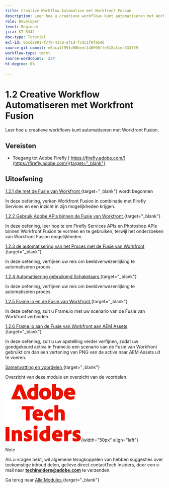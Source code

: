 ```yaml
---
title: Creative Workflow Automation met Workfront Fusion
description: Leer hoe u creatieve workflows kunt automatiseren met Workfront Fusion
role: Developer
level: Beginner
jira: KT-5342
doc-type: Tutorial
exl-id: 05cd8991-f77b-43c9-af1d-fcdc1f0fab4d
source-git-commit: e6aca1f991d90beec146990ffe518a1cec333759
workflow-type: tm+mt
source-wordcount: '234'
ht-degree: 0%

---
```


# 1.2 Creative Workflow Automatiseren met Workfront Fusion

Leer hoe u creatieve workflows kunt automatiseren met Workfront Fusion.

## Vereisten

- Toegang tot Adobe Firefly [ https://firefly.adobe.com/](https://firefly.adobe.com/){target="_blank"}

## Uitoefening

[ 1.2.1 die met de Fusie van Workfront ](./ex1.md){target="_blank"} wordt begonnen

In deze oefening, verken Workfront Fusion in combinatie met Firefly Services en een inzicht in zijn mogelijkheden krijgen.

[ 1.2.2 Gebruik Adobe APIs binnen de Fusie van Workfront ](./ex2.md){target="_blank"}

In deze oefening, leer hoe te om Firefly Services APIs en Photoshop APIs binnen Workfront Fusion te vormen en te gebruiken, terwijl het onderzoeken van Workfront Fusion mogelijkheden.

[ 1.2.3 de automatisering van het Proces met de Fusie van Workfront ](./ex3.md){target="_blank"}

In deze oefening, verfijnen uw reis om beeldverwezenlijking te automatiseren proces.

[ 1.2.4 Automatisering gebruikend Schakelaars ](./ex4.md){target="_blank"}

In deze oefening, verfijnen uw reis om beeldverwezenlijking te automatiseren proces.

[ 1.2.5 Frame.io en de Fusie van Workfront ](./ex5.md){target="_blank"}

In deze oefening, zult u Frame.io met uw scenario van de Fusie van Workfront verbinden.

[ 1.2.6 Frame.io aan de Fusie van Workfront aan AEM Assets ](./ex6.md){target="_blank"}

In deze oefening, zult u uw opstelling verder verfijnen, zodat uw goedgekeurd activa in Frame.io een scenario van de Fusie van Workfront gebruikt om dan een vertoning van PNG van de activa naar AEM Assets uit te voeren.

[ Samenvatting en voordelen ](./summary.md){target="_blank"}

Overzicht van deze module en overzicht van de voordelen.

![ Indexen van de Tech ](./../../../assets/images/techinsiders.png){width="50px" align="left"}

>[!NOTE]
>
>Als u vragen hebt, wil algemene terugkoppelen van hebben suggesties over toekomstige inhoud delen, gelieve direct contactTech Insiders, door een e-mail naar **techinsiders@adobe.com** te verzenden.

Ga terug naar [ Alle Modules ](../../../overview.md){target="_blank"}

